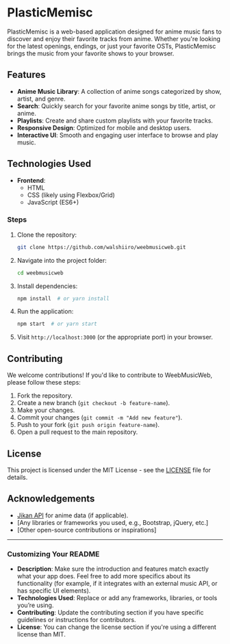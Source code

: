 

# PlasticMemisc

PlasticMemisc is a web-based application designed for anime music fans to discover and enjoy their favorite tracks from anime. Whether you're looking for the latest openings, endings, or just your favorite OSTs, PlasticMemisc brings the music from your favorite shows to your browser.

## Features

- **Anime Music Library**: A collection of anime songs categorized by show, artist, and genre.
- **Search**: Quickly search for your favorite anime songs by title, artist, or anime.
- **Playlists**: Create and share custom playlists with your favorite tracks.
- **Responsive Design**: Optimized for mobile and desktop users.
- **Interactive UI**: Smooth and engaging user interface to browse and play music.

## Technologies Used

- **Frontend**:
  - HTML
  - CSS (likely using Flexbox/Grid)
  - JavaScript (ES6+)



### Steps

1. Clone the repository:
   ```bash
   git clone https://github.com/walshiiro/weebmusicweb.git
   ```

2. Navigate into the project folder:
   ```bash
   cd weebmusicweb
   ```

3. Install dependencies:
   ```bash
   npm install  # or yarn install
   ```

4. Run the application:
   ```bash
   npm start  # or yarn start
   ```

5. Visit `http://localhost:3000` (or the appropriate port) in your browser.

## Contributing

We welcome contributions! If you'd like to contribute to WeebMusicWeb, please follow these steps:

1. Fork the repository.
2. Create a new branch (`git checkout -b feature-name`).
3. Make your changes.
4. Commit your changes (`git commit -m "Add new feature"`).
5. Push to your fork (`git push origin feature-name`).
6. Open a pull request to the main repository.

## License

This project is licensed under the MIT License - see the [LICENSE](LICENSE) file for details.

## Acknowledgements

- [Jikan API](https://jikan.moe/) for anime data (if applicable).
- [Any libraries or frameworks you used, e.g., Bootstrap, jQuery, etc.]
- [Other open-source contributions or inspirations]

---

### Customizing Your README

- **Description**: Make sure the introduction and features match exactly what your app does. Feel free to add more specifics about its functionality (for example, if it integrates with an external music API, or has specific UI elements).
- **Technologies Used**: Replace or add any frameworks, libraries, or tools you’re using.
- **Contributing**: Update the contributing section if you have specific guidelines or instructions for contributors.
- **License**: You can change the license section if you're using a different license than MIT.

